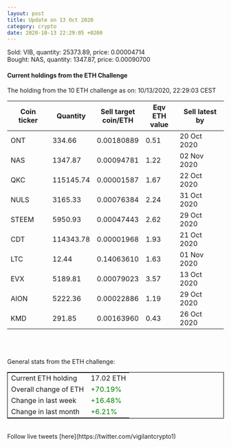 ```yaml
---
layout: post
title: Update on 13 Oct 2020
category: crypto
date: 2020-10-13 22:29:05 +0200
---
```

<!-- Global site tag (gtag.js) - Google Analytics -->
<script async src="https://www.googletagmanager.com/gtag/js?id=UA-103831149-5"></script>
<script>
  window.dataLayer = window.dataLayer || [];
  function gtag(){dataLayer.push(arguments);}
  gtag('js', new Date());

  gtag('config', 'UA-103831149-5');
</script>
Sold: VIB, quantity:     25373.89, price:   0.00004714<br>Bought: NAS, quantity:      1347.87, price:   0.00090700<br>

#### Current holdings from the ETH Challenge

The holding from the 10 ETH challenge as on: 10/13/2020, 22:29:03 CEST

|Coin ticker|Quantity|Sell target<br>coin/ETH|Eqv ETH<br>value|Sell latest by|
|-----------|--------|-----------|-----------|--------------|
ONT|334.66|  0.00180889|0.51|20 Oct 2020|
NAS|1347.87|  0.00094781|1.22|02 Nov 2020|
QKC|115145.74|  0.00001587|1.67|22 Oct 2020|
NULS|3165.33|  0.00076384|2.24|31 Oct 2020|
STEEM|5950.93|  0.00047443|2.62|29 Oct 2020|
CDT|114343.78|  0.00001968|1.93|21 Oct 2020|
LTC|12.44|  0.14063610|1.63|01 Nov 2020|
EVX|5189.81|  0.00079023|3.57|13 Oct 2020|
AION|5222.36|  0.00022886|1.19|29 Oct 2020|
KMD|291.85|  0.00163960|0.43|26 Oct 2020|

<br>
<br>
<br>
General stats from the ETH challenge:

<table style="border:1px solid black;margin-left:auto;margin-right:auto;">
	<tbody>
	<tr>
		<td>Current ETH holding</td>
		<td>     17.02 ETH</td>
	</tr>
	<tr>
		<td>Overall change of ETH</td>
		<td><font color="green">+70.19%</font></td>
	</tr>
	<tr>
		<td>Change in last week</td>
		<td><font color="green">+16.48%</font></td>
	</tr>
	<tr>
		<td>Change in last month</td>
		<td><font color="green">+6.21%</font></td>
	</tr>
	</tbody>
</table>

<br>
Follow live tweets [here](https://twitter.com/vigilantcrypto1)
<br>
<br>